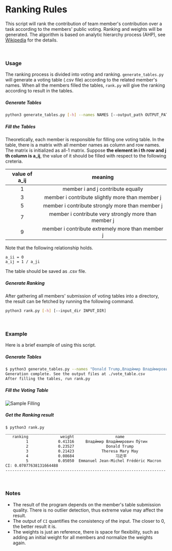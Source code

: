 # Ranking Rules
This script will rank the contribution of team member's contribution over a task according to the members' public voting. Ranking and weights will be generated. The algorithm is based on analytic hierarchy process (AHP), see [Wikipedia](https://en.wikipedia.org/wiki/Analytic_hierarchy_process) for the details.

</br>

### Usage
The ranking process is divided into voting and ranking. `generate_tables.py` will generate a voting table (.csv file) according to the related member's names. When all the members filled the tables, `rank.py` will give the ranking according to result in the tables.

##### Generate Tables

``` bash
python3 generate_tables.py [-h] --names NAMES [--output_path OUTPUT_PATH]
```

##### Fill the Tables
Theoretically, each member is responsible for filling one voting table. In the table, there is a matrix with all member names as column and row names. The matrix is initialized as all-1 matrix. Suppose **the element in i th row and j th column is a_ij**, the value of it should be filled with respect to the following creteria.

| value of a_ij |                       meaning                        |
| :-----------: | :--------------------------------------------------: |
|       1       |          member i and j contribute equally           |
|       3       |   member i contribute slightly more than member j    |
|       5       |   member i contribute strongly more than member j    |
|       7       | member i contribute very strongly more than member j |
|       9       |   member i contribute extremely more than member j   |

Note that the following relationship holds.

``` 
a_ii = 0
a_ij = 1 / a_ji
```

The table should be saved as .csv file.

##### Generate Ranking

After gathering all members' submission of voting tables into a directory, the result can be fetched by running the following command.

``` bash
python3 rank.py [-h] [--input_dir INPUT_DIR]
```

</br>

### Example

Here is a brief example of using this script.

##### Generate Tables

``` bash
$ python3 generate_tables.py --names "Donald Trump,Влади́мир Влади́мирович Пу́тин,习近平,Theresa Mary May,Emmanuel Jean-Michel Frédéric Macron"
Generation complete. See the output files at ./vote_table.csv
After filling the tables, run rank.py
```

##### Fill the Voting Table

![Sample Filling](https://i.imgur.com/P2jtx54.png)

##### Get the Ranking result

``` bash
$ python3 rank.py
______________________________________________________________________
   ranking              weight                  name
         1             0.41316     Влади́мир Влади́мирович Пу́тин
         2             0.23527              Donald Trump
         3             0.21423            Theresa Mary May
         4             0.08684                  习近平
         5             0.05050  Emmanuel Jean-Michel Frédéric Macron
CI: 0.07077638131664488
----------------------------------------------------------------------
```



</br>



### Notes

- The result of the program depends on the member's table submission quality. There is no outlier detection, thus extreme value may affect the result.
- The output of `CI` quantifies the consistency of the input. The closer to 0, the better result it is.
- The weights is just an reference, there is space for flexibility, such as adding an initial weight for all members and normalize the weights again.

